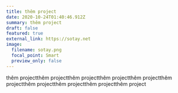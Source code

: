 ```yaml
---
title: thêm project
date: 2020-10-24T01:40:46.912Z
summary: thêm project
draft: false
featured: true
external_link: https://sotay.net
image:
  filename: sotay.png
  focal_point: Smart
  preview_only: false
---
```

thêm projectthêm projectthêm projectthêm projectthêm projectthêm projectthêm projectthêm projectthêm projectthêm project